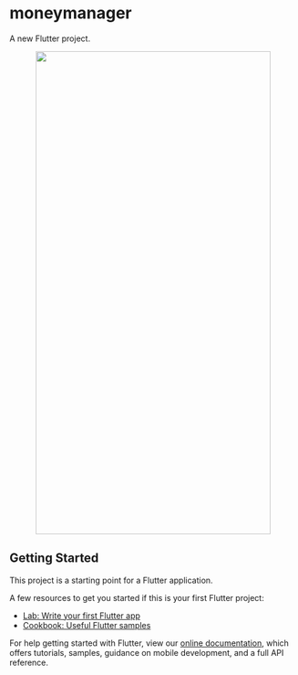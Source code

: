 # moneymanager

A new Flutter project.

<p align="center"><img src="https://user-images.githubusercontent.com/65016071/168375165-f1413d9c-51d8-46ac-bd42-6341f81ec789.png" width="412" height="846"></p>


## Getting Started

This project is a starting point for a Flutter application.

A few resources to get you started if this is your first Flutter project:

- [Lab: Write your first Flutter app](https://flutter.dev/docs/get-started/codelab)
- [Cookbook: Useful Flutter samples](https://flutter.dev/docs/cookbook)

For help getting started with Flutter, view our
[online documentation](https://flutter.dev/docs), which offers tutorials,
samples, guidance on mobile development, and a full API reference.
